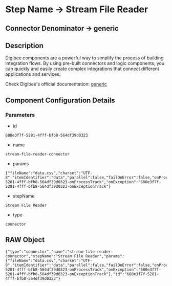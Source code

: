 # Step Name -> Stream File Reader
## Connector Denominator -> generic

## Description

Digibee components are a powerful way to simplify the process of building integration flows. By using pre-built connectors and logic components, you can quickly and easily create complex integrations that connect different applications and services.

Check Digibee's official documentation: [generic](https://docs.digibee.com/documentation "Digibee documentation")

## Component Configuration Details
### Parameters

* id
```
680e3f7f-5281-4fff-bfb8-564df39d0323
```

* name
```
stream-file-reader-connector
```

* params
```
{"fileName":"data.csv","charset":"UTF-8","itemIdentifier":"data","parallel":false,"failOnError":false,"onProcess":"680e3f7f-5281-4fff-bfb8-564df39d0323-onProcessTrack","onException":"680e3f7f-5281-4fff-bfb8-564df39d0323-onExceptionTrack"}
```

* stepName
```
Stream File Reader
```

* type
```
connector
```


## RAW Object

```
{"type":"connector","name":"stream-file-reader-connector","stepName":"Stream File Reader","params":{"fileName":"data.csv","charset":"UTF-8","itemIdentifier":"data","parallel":false,"failOnError":false,"onProcess":"680e3f7f-5281-4fff-bfb8-564df39d0323-onProcessTrack","onException":"680e3f7f-5281-4fff-bfb8-564df39d0323-onExceptionTrack"},"id":"680e3f7f-5281-4fff-bfb8-564df39d0323"}
```